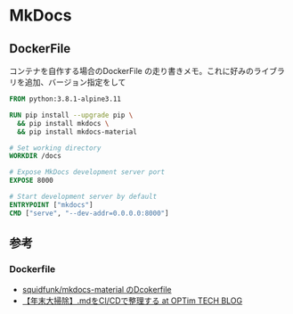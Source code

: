 # MkDocs
## DockerFile
コンテナを自作する場合のDockerFile の走り書きメモ。これに好みのライブラリを追加、バージョン指定をして

```Dockerfile
FROM python:3.8.1-alpine3.11

RUN pip install --upgrade pip \
  && pip install mkdocs \
  && pip install mkdocs-material

# Set working directory
WORKDIR /docs

# Expose MkDocs development server port
EXPOSE 8000

# Start development server by default
ENTRYPOINT ["mkdocs"]
CMD ["serve", "--dev-addr=0.0.0.0:8000"]
```

## 参考
### Dockerfile
* [squidfunk/mkdocs-material のDcokerfile](https://github.com/squidfunk/mkdocs-material/blob/master/Dockerfile)
* [【年末大掃除】.mdをCI/CDで整理する at OPTim TECH BLOG](https://tech-blog.optim.co.jp/entry/2019/12/25/173000#dockerfile)
